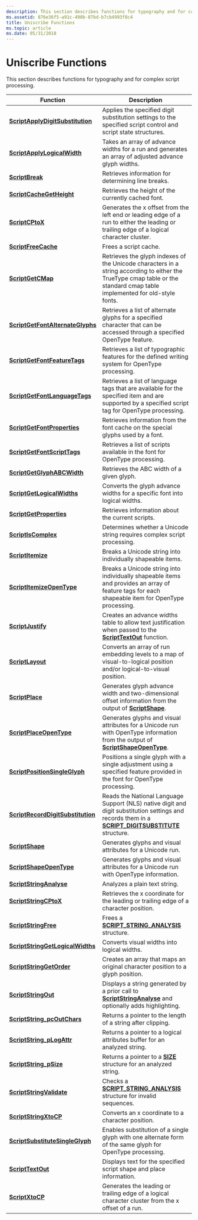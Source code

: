 ```yaml
---
description: This section describes functions for typography and for complex script processing.
ms.assetid: 876e36f5-a91c-490b-87bd-b7cb4993f8c4
title: Uniscribe Functions
ms.topic: article
ms.date: 05/31/2018
---
```


# Uniscribe Functions

This section describes functions for typography and for complex script processing.



| Function                                                               | Description                                                                                                                                                                       |
|------------------------------------------------------------------------|-----------------------------------------------------------------------------------------------------------------------------------------------------------------------------------|
| [**ScriptApplyDigitSubstitution**](/windows/desktop/api/Usp10/nf-usp10-scriptapplydigitsubstitution)   | Applies the specified digit substitution settings to the specified script control and script state structures.                                                                    |
| [**ScriptApplyLogicalWidth**](/windows/desktop/api/Usp10/nf-usp10-scriptapplylogicalwidth)             | Takes an array of advance widths for a run and generates an array of adjusted advance glyph widths.                                                                               |
| [**ScriptBreak**](/windows/desktop/api/Usp10/nf-usp10-scriptbreak)                                     | Retrieves information for determining line breaks.                                                                                                                                |
| [**ScriptCacheGetHeight**](/windows/desktop/api/Usp10/nf-usp10-scriptcachegetheight)                   | Retrieves the height of the currently cached font.                                                                                                                                |
| [**ScriptCPtoX**](/windows/desktop/api/Usp10/nf-usp10-scriptcptox)                                     | Generates the x offset from the left end or leading edge of a run to either the leading or trailing edge of a logical character cluster.                                          |
| [**ScriptFreeCache**](/windows/desktop/api/Usp10/nf-usp10-scriptfreecache)                             | Frees a script cache.                                                                                                                                                             |
| [**ScriptGetCMap**](/windows/desktop/api/Usp10/nf-usp10-scriptgetcmap)                                 | Retrieves the glyph indexes of the Unicode characters in a string according to either the TrueType cmap table or the standard cmap table implemented for old-style fonts.         |
| [**ScriptGetFontAlternateGlyphs**](/windows/desktop/api/Usp10/nf-usp10-scriptgetfontalternateglyphs)   | Retrieves a list of alternate glyphs for a specified character that can be accessed through a specified OpenType feature.                                                         |
| [**ScriptGetFontFeatureTags**](/windows/desktop/api/Usp10/nf-usp10-scriptgetfontfeaturetags)           | Retrieves a list of typographic features for the defined writing system for OpenType processing.                                                                                  |
| [**ScriptGetFontLanguageTags**](/windows/desktop/api/Usp10/nf-usp10-scriptgetfontlanguagetags)         | Retrieves a list of language tags that are available for the specified item and are supported by a specified script tag for OpenType processing.                                  |
| [**ScriptGetFontProperties**](/windows/desktop/api/Usp10/nf-usp10-scriptgetfontproperties)             | Retrieves information from the font cache on the special glyphs used by a font.                                                                                                   |
| [**ScriptGetFontScriptTags**](/windows/desktop/api/Usp10/nf-usp10-scriptgetfontscripttags)             | Retrieves a list of scripts available in the font for OpenType processing.                                                                                                        |
| [**ScriptGetGlyphABCWidth**](/windows/desktop/api/Usp10/nf-usp10-scriptgetglyphabcwidth)               | Retrieves the ABC width of a given glyph.                                                                                                                                         |
| [**ScriptGetLogicalWidths**](/windows/desktop/api/Usp10/nf-usp10-scriptgetlogicalwidths)               | Converts the glyph advance widths for a specific font into logical widths.                                                                                                        |
| [**ScriptGetProperties**](/windows/desktop/api/Usp10/nf-usp10-scriptgetproperties)                     | Retrieves information about the current scripts.                                                                                                                                  |
| [**ScriptIsComplex**](/windows/desktop/api/Usp10/nf-usp10-scriptiscomplex)                             | Determines whether a Unicode string requires complex script processing.                                                                                                           |
| [**ScriptItemize**](/windows/desktop/api/Usp10/nf-usp10-scriptitemize)                                 | Breaks a Unicode string into individually shapeable items.                                                                                                                        |
| [**ScriptItemizeOpenType**](/windows/desktop/api/usp10/nf-usp10-scriptitemizeopentype)                 | Breaks a Unicode string into individually shapeable items and provides an array of feature tags for each shapeable item for OpenType processing.                                  |
| [**ScriptJustify**](/windows/desktop/api/Usp10/nf-usp10-scriptjustify)                                 | Creates an advance widths table to allow text justification when passed to the [**ScriptTextOut**](/windows/desktop/api/Usp10/nf-usp10-scripttextout) function.                                                   |
| [**ScriptLayout**](/windows/desktop/api/Usp10/nf-usp10-scriptlayout)                                   | Converts an array of run embedding levels to a map of visual-to-logical position and/or logical-to-visual position.                                                               |
| [**ScriptPlace**](/windows/desktop/api/Usp10/nf-usp10-scriptplace)                                     | Generates glyph advance width and two-dimensional offset information from the output of [**ScriptShape**](/windows/desktop/api/Usp10/nf-usp10-scriptshape).                                                       |
| [**ScriptPlaceOpenType**](/windows/desktop/api/Usp10/nf-usp10-scriptplaceopentype)                     | Generates glyphs and visual attributes for a Unicode run with OpenType information from the output of [**ScriptShapeOpenType**](/windows/desktop/api/Usp10/nf-usp10-scriptshapeopentype).                         |
| [**ScriptPositionSingleGlyph**](/windows/desktop/api/Usp10/nf-usp10-scriptpositionsingleglyph)         | Positions a single glyph with a single adjustment using a specified feature provided in the font for OpenType processing.                                                         |
| [**ScriptRecordDigitSubstitution**](/windows/desktop/api/Usp10/nf-usp10-scriptrecorddigitsubstitution) | Reads the National Language Support (NLS) native digit and digit substitution settings and records them in a [**SCRIPT\_DIGITSUBSTITUTE**](/windows/win32/api/usp10/ns-usp10-script_digitsubstitute) structure. |
| [**ScriptShape**](/windows/desktop/api/Usp10/nf-usp10-scriptshape)                                     | Generates glyphs and visual attributes for a Unicode run.                                                                                                                         |
| [**ScriptShapeOpenType**](/windows/desktop/api/Usp10/nf-usp10-scriptshapeopentype)                     | Generates glyphs and visual attributes for a Unicode run with OpenType information.                                                                                               |
| [**ScriptStringAnalyse**](/windows/desktop/api/Usp10/nf-usp10-scriptstringanalyse)                     | Analyzes a plain text string.                                                                                                                                                     |
| [**ScriptStringCPtoX**](/windows/desktop/api/Usp10/nf-usp10-scriptstringcptox)                         | Retrieves the x coordinate for the leading or trailing edge of a character position.                                                                                              |
| [**ScriptStringFree**](/windows/desktop/api/Usp10/nf-usp10-scriptstringfree)                           | Frees a [**SCRIPT\_STRING\_ANALYSIS**](script-string-analysis.md) structure.                                                                                                     |
| [**ScriptStringGetLogicalWidths**](/windows/desktop/api/Usp10/nf-usp10-scriptstringgetlogicalwidths)   | Converts visual widths into logical widths.                                                                                                                                       |
| [**ScriptStringGetOrder**](/windows/desktop/api/Usp10/nf-usp10-scriptstringgetorder)                   | Creates an array that maps an original character position to a glyph position.                                                                                                    |
| [**ScriptStringOut**](/windows/desktop/api/Usp10/nf-usp10-scriptstringout)                             | Displays a string generated by a prior call to [**ScriptStringAnalyse**](/windows/desktop/api/Usp10/nf-usp10-scriptstringanalyse) and optionally adds highlighting.                                               |
| [**ScriptString\_pcOutChars**](/windows/desktop/api/Usp10/nf-usp10-scriptstring_pcoutchars)            | Returns a pointer to the length of a string after clipping.                                                                                                                       |
| [**ScriptString\_pLogAttr**](/windows/desktop/api/Usp10/nf-usp10-scriptstring_plogattr)                | Returns a pointer to a logical attributes buffer for an analyzed string.                                                                                                          |
| [**ScriptString\_pSize**](/windows/desktop/api/Usp10/nf-usp10-scriptstring_psize)                      | Returns a pointer to a [**SIZE**](/windows/win32/api/windef/ns-windef-size) structure for an analyzed string.                                                                                                     |
| [**ScriptStringValidate**](/windows/desktop/api/Usp10/nf-usp10-scriptstringvalidate)                   | Checks a [**SCRIPT\_STRING\_ANALYSIS**](script-string-analysis.md) structure for invalid sequences.                                                                              |
| [**ScriptStringXtoCP**](/windows/desktop/api/Usp10/nf-usp10-scriptstringxtocp)                         | Converts an x coordinate to a character position.                                                                                                                                 |
| [**ScriptSubstituteSingleGlyph**](/windows/desktop/api/Usp10/nf-usp10-scriptsubstitutesingleglyph)     | Enables substitution of a single glyph with one alternate form of the same glyph for OpenType processing.                                                                         |
| [**ScriptTextOut**](/windows/desktop/api/Usp10/nf-usp10-scripttextout)                                 | Displays text for the specified script shape and place information.                                                                                                               |
| [**ScriptXtoCP**](/windows/desktop/api/Usp10/nf-usp10-scriptxtocp)                                     | Generates the leading or trailing edge of a logical character cluster from the x offset of a run.                                                                                 |



 

 

 

